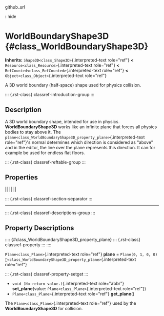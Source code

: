 github_url

:   hide

# WorldBoundaryShape3D {#class_WorldBoundaryShape3D}

**Inherits:** `Shape3D<class_Shape3D>`{.interpreted-text role="ref"}
**\<** `Resource<class_Resource>`{.interpreted-text role="ref"} **\<**
`RefCounted<class_RefCounted>`{.interpreted-text role="ref"} **\<**
`Object<class_Object>`{.interpreted-text role="ref"}

A 3D world boundary (half-space) shape used for physics collision.

::: {.rst-class}
classref-introduction-group
:::

## Description

A 3D world boundary shape, intended for use in physics.
**WorldBoundaryShape3D** works like an infinite plane that forces all
physics bodies to stay above it. The
`plane<class_WorldBoundaryShape3D_property_plane>`{.interpreted-text
role="ref"}\'s normal determines which direction is considered as
\"above\" and in the editor, the line over the plane represents this
direction. It can for example be used for endless flat floors.

::: {.rst-class}
classref-reftable-group
:::

## Properties

||
||
||

::: {.rst-class}
classref-section-separator
:::

------------------------------------------------------------------------

::: {.rst-class}
classref-descriptions-group
:::

## Property Descriptions

:::: {#class_WorldBoundaryShape3D_property_plane}
::: {.rst-class}
classref-property
:::
::::

`Plane<class_Plane>`{.interpreted-text role="ref"} **plane** =
`Plane(0, 1, 0, 0)`
`🔗<class_WorldBoundaryShape3D_property_plane>`{.interpreted-text
role="ref"}

::: {.rst-class}
classref-property-setget
:::

- `void (No return value.)`{.interpreted-text role="abbr"}
  **set_plane**(value: `Plane<class_Plane>`{.interpreted-text
  role="ref"})
- `Plane<class_Plane>`{.interpreted-text role="ref"} **get_plane**()

The `Plane<class_Plane>`{.interpreted-text role="ref"} used by the
**WorldBoundaryShape3D** for collision.
